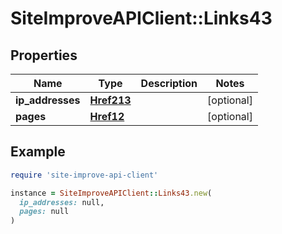 # SiteImproveAPIClient::Links43

## Properties

| Name | Type | Description | Notes |
| ---- | ---- | ----------- | ----- |
| **ip_addresses** | [**Href213**](Href213.md) |  | [optional] |
| **pages** | [**Href12**](Href12.md) |  | [optional] |

## Example

```ruby
require 'site-improve-api-client'

instance = SiteImproveAPIClient::Links43.new(
  ip_addresses: null,
  pages: null
)
```

